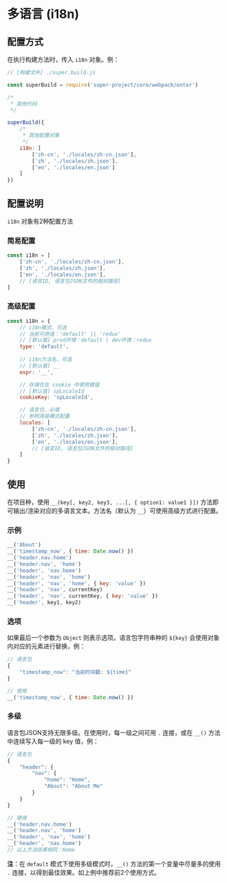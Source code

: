 # 多语言 (i18n)

## 配置方式

在执行构建方法时，传入 `i18n` 对象。例：

```javascript
// [构建文件] ./super.build.js

const superBuild = require('super-project/core/webpack/enter')

/*
 * 其他代码
 */

superBuild({
    /*
     * 其他配置对象
     */
    i18n: [
        ['zh-cn', './locales/zh-cn.json'],
        ['zh', './locales/zh.json'],
        ['en', './locales/en.json']
    ]
})
```

## 配置说明

`i18n` 对象有2种配置方法

### 简易配置

```javascript
const i18n = [
    ['zh-cn', './locales/zh-cn.json'],
    ['zh', './locales/zh.json'],
    ['en', './locales/en.json'],
    // [语言ID, 语言包JSON文件的相对路径]
]
```

### 高级配置

```javascript
const i18n = {
    // i18n模式，可选
    // 当前可用值：'default' || 'redux'
    // [默认值] prod环境：default | dev环境：redux
    type: 'default',
    
    // i18n方法名，可选
    // [默认值] __
    expr: '__',

    // 存储在在 cookie 中使用键值
    // [默认值] spLocaleId
    cookieKey: 'spLocaleId',

    // 语言包，必填
    // 参照简易模式配置
    locales: [
        ['zh-cn', './locales/zh-cn.json'],
        ['zh', './locales/zh.json'],
        ['en', './locales/en.json'],
        // [语言ID, 语言包JSON文件的相对路径]
    ]
}
```

## 使用

在项目种，使用 `__(key[, key2, key3, ...[, { option1: value1 }])` 方法即可输出/渲染对应的多语言文本。方法名（默认为 `__`）可使用高级方式进行配置。

### 示例

```javascript
__('About')
__('timestamp_now', { time: Date.now() })
__('header.nav.home')
__('header.nav', 'home')
__('header', 'nav.home')
__('header', 'nav', 'home')
__('header', 'nav', 'home', { key: 'value' })
__('header', 'nav', currentKey)
__('header', 'nav', currentKey, { key: 'value' })
__('header', key1, key2)
```

### 选项

如果最后一个参数为 `Object` 则表示选项。语言包字符串种的 `${key}` 会使用对象内对应的元素进行替换，例：

```javascript
// 语言包
{
    "timestamp_now": "当前时间戳: ${time}"
}

// 使用
__('timestamp_now', { time: Date.now() })
```

### 多级

语言包JSON支持无限多级。在使用时，每一级之间可用 `.` 连接，或在 `__()` 方法中连续写入每一级的 key 值，例：


```javascript
// 语言包
{
    "header": {
        "nav": {
            "home": "Home",
            "About": "About Me"
        }
    }
}

// 使用
__('header.nav.home')
__('header.nav', 'home')
__('header', 'nav', 'home')
__('header', 'nav.home')
// 以上方法结果相同：Home
```

**注**：在 `default` 模式下使用多级模式时，`__()` 方法的第一个变量中尽量多的使用 `.` 连接，以得到最佳效果。如上例中推荐前2个使用方式。
